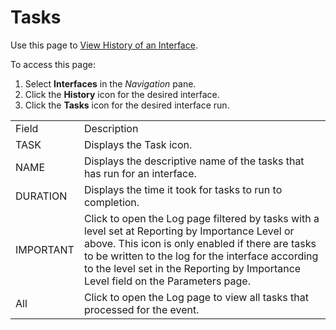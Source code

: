 # Tasks

<div class="use">

Use this page to [View History of an
Interface](../Use_Cases/View_History_of_an_Interface.htm).

</div>

To access this page:

1.  Select **Interfaces** in the *Navigation* pane.
2.  Click the **History** icon for the desired interface.
3.  Click the **Tasks** icon for the desired interface
run.

|           |                                                                                                                                                                                                                                                                                                |
| --------- | ---------------------------------------------------------------------------------------------------------------------------------------------------------------------------------------------------------------------------------------------------------------------------------------------- |
| Field     | Description                                                                                                                                                                                                                                                                                    |
| TASK      | Displays the Task icon.                                                                                                                                                                                                                                                                        |
| NAME      | Displays the descriptive name of the tasks that has run for an interface.                                                                                                                                                                                                                      |
| DURATION  | Displays the time it took for tasks to run to completion.                                                                                                                                                                                                                                      |
| IMPORTANT | Click to open the Log page filtered by tasks with a level set at Reporting by Importance Level or above. This icon is only enabled if there are tasks to be written to the log for the interface according to the level set in the Reporting by Importance Level field on the Parameters page. |
| All       | Click to open the Log page to view all tasks that processed for the event.                                                                                                                                                                                                                     |
